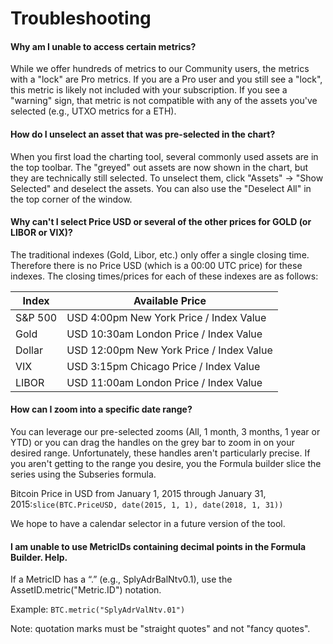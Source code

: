 # Troubleshooting

#### Why am I unable to access certain metrics?&#x20;

While we offer hundreds of metrics to our Community users, the metrics with a "lock" are Pro metrics.  If you are a Pro user and you still see a "lock", this metric is likely not included with your subscription.  If you see a "warning" sign, that metric is not compatible with any of the assets you've selected (e.g., UTXO metrics for a ETH).

#### How do I unselect an asset that was pre-selected in the chart?

When you first load the charting tool, several commonly used assets are in the top toolbar. The "greyed" out assets are now shown in the chart, but they are technically still selected.  To unselect them,  click "Assets" -> "Show Selected" and deselect the assets.  You can also use the "Deselect All" in the top corner of the window.

#### Why can't I select Price USD or several of the other prices for GOLD (or LIBOR or VIX)?

The traditional indexes (Gold, Libor, etc.) only offer a single closing time.  Therefore there is no Price USD (which is a 00:00 UTC price) for these indexes.  The closing times/prices for each of these indexes are as follows:

| Index    | Available Price                          |
| -------- | ---------------------------------------- |
| S\&P 500 | USD 4:00pm New York Price / Index Value  |
| Gold     | USD 10:30am London Price / Index Value   |
| Dollar   | USD 12:00pm New York Price / Index Value |
| VIX      | USD 3:15pm Chicago Price / Index Value   |
| LIBOR    | USD 11:00am London Price / Index Value   |

#### How can I zoom into a specific date range?

You can leverage our pre-selected zooms (All, 1 month, 3 months, 1 year or YTD) or you can drag the handles on the grey bar to zoom in on your desired range.  Unfortunately, these handles aren't particularly precise.  If you aren't getting to the range you desire, you the Formula builder slice the series using the Subseries formula.

Bitcoin Price in USD from January 1, 2015 through January 31, 2015:`slice(BTC.PriceUSD, date(2015, 1, 1), date(2018, 1, 31))`

We hope to have a calendar selector in a future version of the tool.

#### I am unable to use MetricIDs containing decimal points in the Formula Builder.  Help.

If a MetricID has a “.” (e.g., SplyAdrBalNtv0.1), use the AssetID.metric("Metric.ID") notation.  &#x20;

Example: `BTC.metric("SplyAdrValNtv.01")`&#x20;

Note:  quotation marks must be "straight quotes" and not "fancy quotes".
